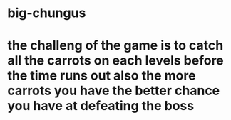 <h1> big-chungus<h1>

<p1>the challeng of the game is to catch all the carrots on each levels before the time runs out also the more carrots you have the better chance you have at defeating the boss</P1>
